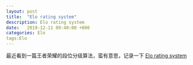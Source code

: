 ```yaml
---
layout: post
title:  "Elo rating system"
description: Elo rating system
date:   2019-12-11 09:40:00 +000
categories: Elo
tags:Elo
---
```

最近看到一篇王者荣耀的段位分级算法，蛮有意思，记录一下
[Elo rating system](http://www.woshipm.com/pd/935349.html)